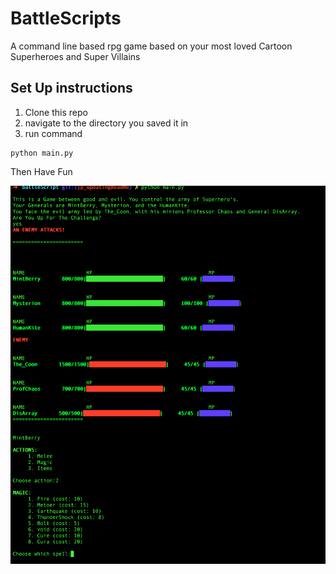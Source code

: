 # BattleScripts

A command line based rpg game based on your most loved Cartoon Superheroes and Super Villains

## Set Up instructions
1. Clone this repo
1. navigate to the directory you saved it in
1. run command 
```
python main.py
```
Then Have Fun

![alt tag](https://github.com/pinkston4/BattleScripts/blob/master/img/battlescripts.png)